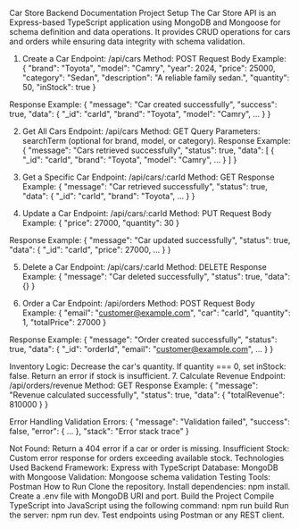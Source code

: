 Car Store Backend Documentation
Project Setup
The Car Store API is an Express-based TypeScript application using MongoDB and Mongoose for schema definition and data operations. It provides CRUD operations for cars and orders while ensuring data integrity with schema validation.

1. Create a Car
   Endpoint: /api/cars
   Method: POST
   Request Body Example:
   {
   "brand": "Toyota",
   "model": "Camry",
   "year": 2024,
   "price": 25000,
   "category": "Sedan",
   "description": "A reliable family sedan.",
   "quantity": 50,
   "inStock": true
   }

Response Example:
{
"message": "Car created successfully",
"success": true,
"data": {
"\_id": "carId",
"brand": "Toyota",
"model": "Camry",
...
}
}

2. Get All Cars
   Endpoint: /api/cars
   Method: GET
   Query Parameters: searchTerm (optional for brand, model, or category).
   Response Example:
   {
   "message": "Cars retrieved successfully",
   "status": true,
   "data": [
   {
   "_id": "carId",
   "brand": "Toyota",
   "model": "Camry",
   ...
   }
   ]
   }

3. Get a Specific Car
   Endpoint: /api/cars/:carId
   Method: GET
   Response Example:
   {
   "message": "Car retrieved successfully",
   "status": true,
   "data": {
   "\_id": "carId",
   "brand": "Toyota",
   ...
   }
   }

4. Update a Car
   Endpoint: /api/cars/:carId
   Method: PUT
   Request Body Example:
   {
   "price": 27000,
   "quantity": 30
   }

Response Example:
{
"message": "Car updated successfully",
"status": true,
"data": {
"\_id": "carId",
"price": 27000,
...
}
}

5. Delete a Car
   Endpoint: /api/cars/:carId
   Method: DELETE
   Response Example:
   {
   "message": "Car deleted successfully",
   "status": true,
   "data": {}
   }

6. Order a Car
   Endpoint: /api/orders
   Method: POST
   Request Body Example:
   {
   "email": "customer@example.com",
   "car": "carId",
   "quantity": 1,
   "totalPrice": 27000
   }

Response Example:
{
"message": "Order created successfully",
"status": true,
"data": {
"\_id": "orderId",
"email": "customer@example.com",
...
}
}

Inventory Logic:
Decrease the car's quantity.
If quantity === 0, set inStock: false.
Return an error if stock is insufficient. 7. Calculate Revenue
Endpoint: /api/orders/revenue
Method: GET
Response Example:
{
"message": "Revenue calculated successfully",
"status": true,
"data": {
"totalRevenue": 810000
}
}

Error Handling
Validation Errors:
{
"message": "Validation failed",
"success": false,
"error": { ... },
"stack": "Error stack trace"
}

Not Found: Return a 404 error if a car or order is missing.
Insufficient Stock: Custom error response for orders exceeding available stock.
Technologies Used
Backend Framework: Express with TypeScript
Database: MongoDB with Mongoose
Validation: Mongoose schema validation
Testing Tools: Postman
How to Run
Clone the repository.
Install dependencies: npm install.
Create a .env file with MongoDB URI and port.
Build the Project Compile TypeScript into JavaScript using the following command: npm run build
Run the server: npm run dev.
Test endpoints using Postman or any REST client.
